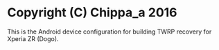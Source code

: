 Copyright (C) Chippa_a 2016
=============================================

This is the Android device configuration for building TWRP recovery for Xperia ZR (Dogo).
